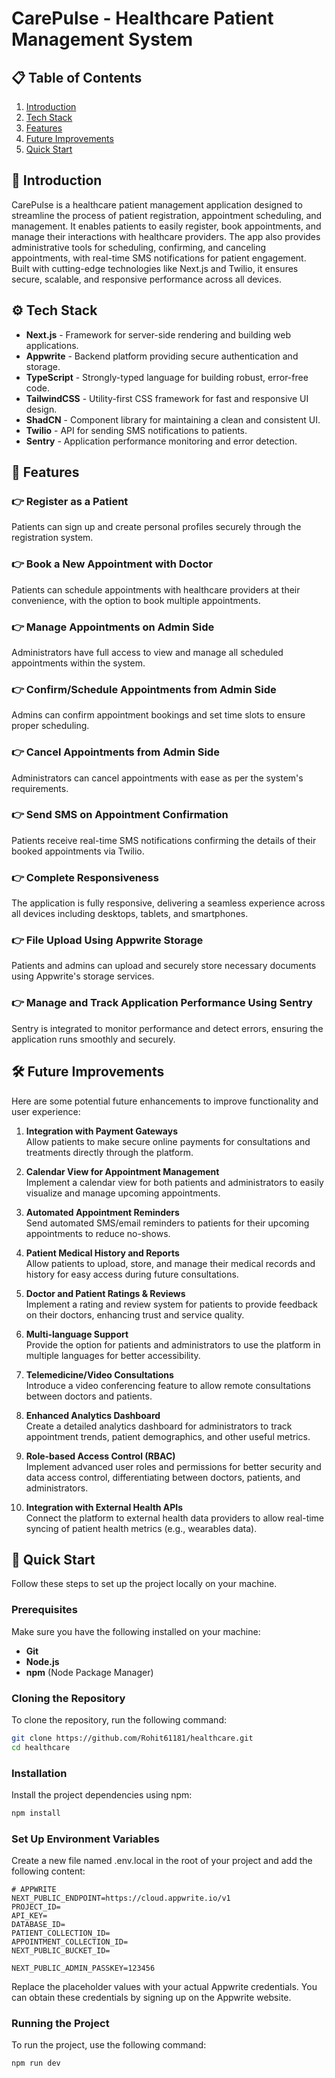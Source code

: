 # CarePulse - Healthcare Patient Management System

## 📋 Table of Contents
1. [Introduction](#introduction)
2. [Tech Stack](#tech-stack)
3. [Features](#features)
4. [Future Improvements](#future-improvements)
5. [Quick Start](#quick-start)

## 🤖 Introduction
CarePulse is a healthcare patient management application designed to streamline the process of patient registration, appointment scheduling, and management. It enables patients to easily register, book appointments, and manage their interactions with healthcare providers. The app also provides administrative tools for scheduling, confirming, and canceling appointments, with real-time SMS notifications for patient engagement. Built with cutting-edge technologies like Next.js and Twilio, it ensures secure, scalable, and responsive performance across all devices.

## ⚙️ Tech Stack
- **Next.js** - Framework for server-side rendering and building web applications.
- **Appwrite** - Backend platform providing secure authentication and storage.
- **TypeScript** - Strongly-typed language for building robust, error-free code.
- **TailwindCSS** - Utility-first CSS framework for fast and responsive UI design.
- **ShadCN** - Component library for maintaining a clean and consistent UI.
- **Twilio** - API for sending SMS notifications to patients.
- **Sentry** - Application performance monitoring and error detection.

## 🔋 Features

### 👉 Register as a Patient
Patients can sign up and create personal profiles securely through the registration system.

### 👉 Book a New Appointment with Doctor
Patients can schedule appointments with healthcare providers at their convenience, with the option to book multiple appointments.

### 👉 Manage Appointments on Admin Side
Administrators have full access to view and manage all scheduled appointments within the system.

### 👉 Confirm/Schedule Appointments from Admin Side
Admins can confirm appointment bookings and set time slots to ensure proper scheduling.

### 👉 Cancel Appointments from Admin Side
Administrators can cancel appointments with ease as per the system's requirements.

### 👉 Send SMS on Appointment Confirmation
Patients receive real-time SMS notifications confirming the details of their booked appointments via Twilio.

### 👉 Complete Responsiveness
The application is fully responsive, delivering a seamless experience across all devices including desktops, tablets, and smartphones.

### 👉 File Upload Using Appwrite Storage
Patients and admins can upload and securely store necessary documents using Appwrite's storage services.

### 👉 Manage and Track Application Performance Using Sentry
Sentry is integrated to monitor performance and detect errors, ensuring the application runs smoothly and securely.


## 🛠️ Future Improvements

Here are some potential future enhancements to improve functionality and user experience:

1. **Integration with Payment Gateways**  
   Allow patients to make secure online payments for consultations and treatments directly through the platform.

2. **Calendar View for Appointment Management**  
   Implement a calendar view for both patients and administrators to easily visualize and manage upcoming appointments.

3. **Automated Appointment Reminders**  
   Send automated SMS/email reminders to patients for their upcoming appointments to reduce no-shows.

4. **Patient Medical History and Reports**  
   Allow patients to upload, store, and manage their medical records and history for easy access during future consultations.

5. **Doctor and Patient Ratings & Reviews**  
   Implement a rating and review system for patients to provide feedback on their doctors, enhancing trust and service quality.

6. **Multi-language Support**  
   Provide the option for patients and administrators to use the platform in multiple languages for better accessibility.

7. **Telemedicine/Video Consultations**  
   Introduce a video conferencing feature to allow remote consultations between doctors and patients.

8. **Enhanced Analytics Dashboard**  
   Create a detailed analytics dashboard for administrators to track appointment trends, patient demographics, and other useful metrics.

9. **Role-based Access Control (RBAC)**  
   Implement advanced user roles and permissions for better security and data access control, differentiating between doctors, patients, and administrators.

10. **Integration with External Health APIs**  
    Connect the platform to external health data providers to allow real-time syncing of patient health metrics (e.g., wearables data).


## 🤸 Quick Start

Follow these steps to set up the project locally on your machine.

### Prerequisites

Make sure you have the following installed on your machine:

- **Git**
- **Node.js**
- **npm** (Node Package Manager)

### Cloning the Repository

To clone the repository, run the following command:

```bash
git clone https://github.com/Rohit61181/healthcare.git
cd healthcare
```

### Installation

Install the project dependencies using npm:

```bash
npm install
```

### Set Up Environment Variables

Create a new file named .env.local in the root of your project and add the following content:

```plaintext
# APPWRITE
NEXT_PUBLIC_ENDPOINT=https://cloud.appwrite.io/v1
PROJECT_ID=
API_KEY=
DATABASE_ID=
PATIENT_COLLECTION_ID=
APPOINTMENT_COLLECTION_ID=
NEXT_PUBLIC_BUCKET_ID=

NEXT_PUBLIC_ADMIN_PASSKEY=123456
```

Replace the placeholder values with your actual Appwrite credentials. You can obtain these credentials by signing up on the Appwrite website.

### Running the Project

To run the project, use the following command:

```bash
npm run dev
```
